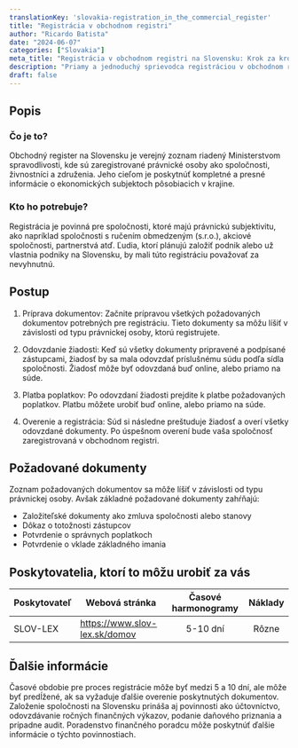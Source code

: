 ```yaml
---
translationKey: 'slovakia-registration_in_the_commercial_register'
title: "Registrácia v obchodnom registri"
author: "Ricardo Batista"
date: "2024-06-07"
categories: ["Slovakia"]
meta_title: "Registrácia v obchodnom registri na Slovensku: Krok za krokom sprievodca"
description: "Priamy a jednoduchý sprievodca registráciou v obchodnom registri na Slovensku"
draft: false
---
```


## Popis
### Čo je to?
Obchodný register na Slovensku je verejný zoznam riadený Ministerstvom spravodlivosti, kde sú zaregistrované právnické osoby ako spoločnosti, živnostníci a združenia. Jeho cieľom je poskytnúť kompletné a presné informácie o ekonomických subjektoch pôsobiacich v krajine.

### Kto ho potrebuje?
Registrácia je povinná pre spoločnosti, ktoré majú právnickú subjektivitu, ako napríklad spoločnosti s ručením obmedzeným (s.r.o.), akciové spoločnosti, partnerstvá atď. Ľudia, ktorí plánujú založiť podnik alebo už vlastnia podniky na Slovensku, by mali túto registráciu považovať za nevyhnutnú.

## Postup
1. Príprava dokumentov: Začnite prípravou všetkých požadovaných dokumentov potrebných pre registráciu. Tieto dokumenty sa môžu líšiť v závislosti od typu právnickej osoby, ktorú registrujete.

2. Odovzdanie žiadosti: Keď sú všetky dokumenty pripravené a podpísané zástupcami, žiadosť by sa mala odovzdať príslušnému súdu podľa sídla spoločnosti. Žiadosť môže byť odovzdaná buď online, alebo priamo na súde.

3. Platba poplatkov: Po odovzdaní žiadosti prejdite k platbe požadovaných poplatkov. Platbu môžete urobiť buď online, alebo priamo na súde.

4. Overenie a registrácia: Súd si následne preštuduje žiadosť a overí všetky odovzdané dokumenty. Po úspešnom overení bude vaša spoločnosť zaregistrovaná v obchodnom registri.

## Požadované dokumenty
Zoznam požadovaných dokumentov sa môže líšiť v závislosti od typu právnickej osoby. Avšak základné požadované dokumenty zahŕňajú:

- Založiteľské dokumenty ako zmluva spoločnosti alebo stanovy
- Dôkaz o totožnosti zástupcov
- Potvrdenie o správnych poplatkoch
- Potvrdenie o vklade základného imania

## Poskytovatelia, ktorí to môžu urobiť za vás

| Poskytovateľ   |     Webová stránka                |     Časové harmonogramy    |       Náklady       |
| --------------- | --------------------------------- |  :------------------------:  | :------------------: |
| SLOV-LEX        |  https://www.slov-lex.sk/domov     |      5-10 dní               |        Rôzne         |

## Ďalšie informácie
Časové obdobie pre proces registrácie môže byť medzi 5 a 10 dní, ale môže byť predĺžené, ak sa vyžaduje ďalšie overenie poskytnutých dokumentov.
Založenie spoločnosti na Slovensku prináša aj povinnosti ako účtovníctvo, odovzdávanie ročných finančných výkazov, podanie daňového priznania a prípadne audit. Poradenstvo finančného poradcu môže poskytnúť ďalšie informácie o týchto povinnostiach.